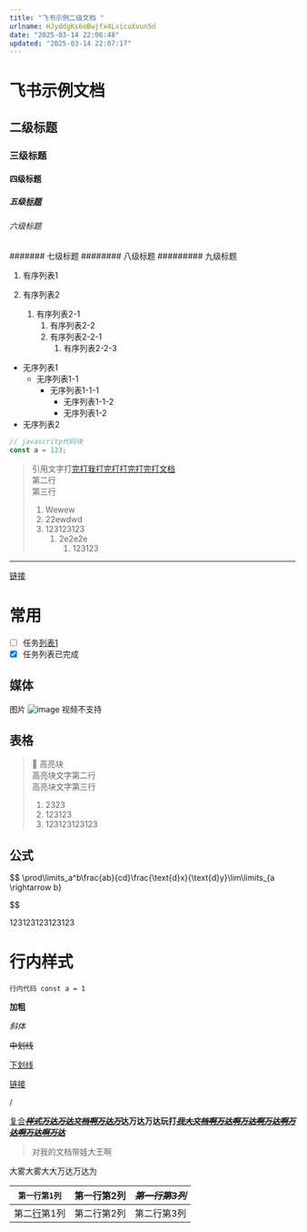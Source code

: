 ```yaml
---
title: "飞书示例二级文档 "
urlname: HJyddgKs6oBwjfx4LxicuXvun5d
date: "2025-03-14 22:06:48"
updated: "2025-03-14 22:07:17"
---
```


# 飞书示例文档

## 二级标题

### 三级标题

#### 四级标题

##### 五级[标题](https://github.com/halo-sigs/vscode-extension-halo/)

###### 六级标题

####### 七级标题
######## 八级标题
######### 九级标题

1. 有序列表1

1. 有序列表2
   1. 有序列表2-1
      1. 有序列表2-2
      1. 有序列表2-2-1
         1. 有序列表2-2-3

- 无序列表1
  - 无序列表1-1
    - 无序列表1-1-1
      - 无序列表1-1-2
      - 无序列表1-2
- 无序列表2

```javascript
// javascritp代码块
const a = 123;
```

> 引用文字打[完打我打完打打完打完打文档](https://github.com/halo-sigs/vscode-extension-halo/)  
> 第二行  
> 第三行
>
> 1. Wewew
> 1. 22ewdwd
> 1. 123123123
>    1. 2e2e2e
>       1. 123123

---

[链接](https://elog.1874.cool)

# 常用

- [ ] 任务[列表1](https://github.com/halo-sigs/vscode-extension-halo/)
- [x] 任务列表已完成

## 媒体

图片
![image](/feishu/asset/images/Ghogbm3tboqvy3xkEZqc3lNNnLe.jpeg)
视频不支持

## 表格

> 🦄 高亮块  
> 高亮块文字第二行  
> 高亮块文字第三行
>
> 1. 2323
> 1. 123123
> 1. 123123123123

## 公式

$$
\prod\limits_a^b\frac{ab}{cd}\frac{\text{d}x}{\text{d}y}\lim\limits_{a \rightarrow b}


$$

123123123123123

# 行内样式

`行内代码 const a = 1`

**加粗**

_斜体_

~~中划线~~

<u>下划线</u>

[链接](https://elog.1874.cool/)

/

[复合](https://elog.1874.cool/)~~_<u>**样式万达万达文档啊万达万**</u>_~~**达万达万达玩打**~~_<u>**我大文档啊万达啊万达啊万达啊万达啊万达啊万达**</u>_~~

> 对我的文档带娃大王啊

大雾大雾大大万达万达为

| `第一行第1列`                          | **第一行第2列** | ~~_**第一行第3列**_~~ |
| -------------------------------------- | --------------- | --------------------- |
| 第二[行](https://elog.1874.cool/)第1列 | 第二行第2列     | 第二行第3列           |
